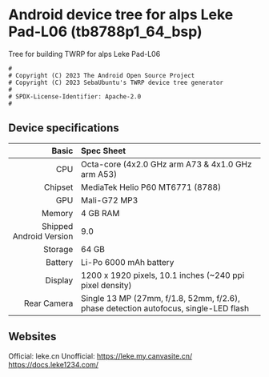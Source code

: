 # Android device tree for alps Leke Pad-L06 (tb8788p1_64_bsp)
Tree for building TWRP for alps Leke Pad-L06
```
#
# Copyright (C) 2023 The Android Open Source Project
# Copyright (C) 2023 SebaUbuntu's TWRP device tree generator
#
# SPDX-License-Identifier: Apache-2.0
#
```

## Device specifications

Basic   | Spec Sheet
-------:|:-------------------------
CPU     | Octa-core (4x2.0 GHz arm A73 & 4x1.0 GHz arm A53)
Chipset | MediaTek Helio P60 MT6771 (8788)
GPU     | Mali-G72 MP3
Memory  | 4 GB RAM
Shipped Android Version | 9.0
Storage | 64 GB
Battery | Li-Po 6000 mAh battery
Display | 1200 x 1920 pixels, 10.1 inches (~240 ppi pixel density)
Rear Camera  | Single 13 MP (27mm, f/1.8, 52mm, f/2.6), phase detection autofocus, single-LED flash

## Websites
Official:
leke.cn
Unofficial:
https://leke.my.canvasite.cn/
https://docs.leke1234.com/

